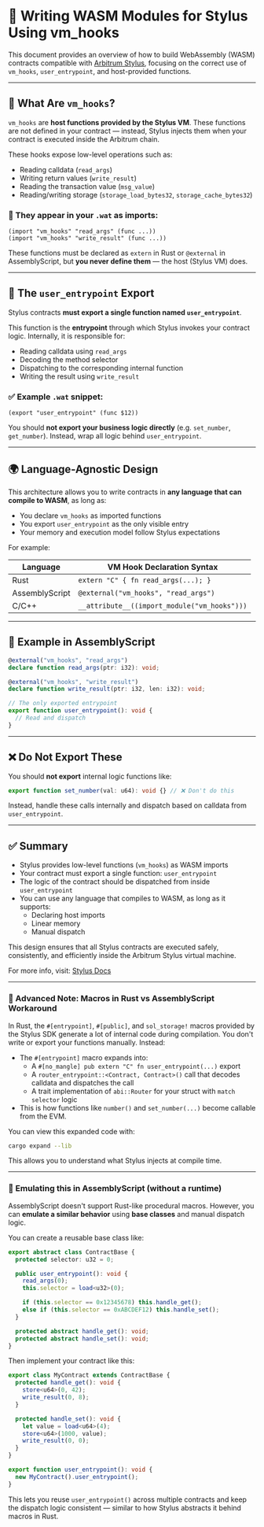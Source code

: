 # 🔧 Writing WASM Modules for Stylus Using vm_hooks

This document provides an overview of how to build WebAssembly (WASM) contracts compatible with [Arbitrum Stylus](https://docs.arbitrum.io/stylus/), focusing on the correct use of `vm_hooks`, `user_entrypoint`, and host-provided functions.

---

## 🧠 What Are `vm_hooks`?

`vm_hooks` are **host functions provided by the Stylus VM**. These functions are not defined in your contract — instead, Stylus injects them when your contract is executed inside the Arbitrum chain.

These hooks expose low-level operations such as:

- Reading calldata (`read_args`)
- Writing return values (`write_result`)
- Reading the transaction value (`msg_value`)
- Reading/writing storage (`storage_load_bytes32`, `storage_cache_bytes32`)

### 🔗 They appear in your `.wat` as imports:

```wat
(import "vm_hooks" "read_args" (func ...))
(import "vm_hooks" "write_result" (func ...))
```

These functions must be declared as `extern` in Rust or `@external` in AssemblyScript, but **you never define them** — the host (Stylus VM) does.

---

## 🚪 The `user_entrypoint` Export

Stylus contracts **must export a single function named `user_entrypoint`**.

This function is the **entrypoint** through which Stylus invokes your contract logic. Internally, it is responsible for:

- Reading calldata using `read_args`
- Decoding the method selector
- Dispatching to the corresponding internal function
- Writing the result using `write_result`

### ✅ Example `.wat` snippet:

```wat
(export "user_entrypoint" (func $12))
```

You should **not export your business logic directly** (e.g. `set_number`, `get_number`). Instead, wrap all logic behind `user_entrypoint`.

---

## 🌍 Language-Agnostic Design

This architecture allows you to write contracts in **any language that can compile to WASM**, as long as:

- You declare `vm_hooks` as imported functions
- You export `user_entrypoint` as the only visible entry
- Your memory and execution model follow Stylus expectations

For example:

| Language        | VM Hook Declaration Syntax              |
|-----------------|------------------------------------------|
| Rust            | `extern "C" { fn read_args(...); }`      |
| AssemblyScript  | `@external("vm_hooks", "read_args")`     |
| C/C++           | `__attribute__((import_module("vm_hooks")))` |

---

## 🧱 Example in AssemblyScript

```ts
@external("vm_hooks", "read_args")
declare function read_args(ptr: i32): void;

@external("vm_hooks", "write_result")
declare function write_result(ptr: i32, len: i32): void;

// The only exported entrypoint
export function user_entrypoint(): void {
  // Read and dispatch
}
```

---

## ❌ Do Not Export These

You should **not export** internal logic functions like:

```ts
export function set_number(val: u64): void {} // ❌ Don't do this
```

Instead, handle these calls internally and dispatch based on calldata from `user_entrypoint`.

---

## ✅ Summary

- Stylus provides low-level functions (`vm_hooks`) as WASM imports
- Your contract must export a single function: `user_entrypoint`
- The logic of the contract should be dispatched from inside `user_entrypoint`
- You can use any language that compiles to WASM, as long as it supports:
  - Declaring host imports
  - Linear memory
  - Manual dispatch

This design ensures that all Stylus contracts are executed safely, consistently, and efficiently inside the Arbitrum Stylus virtual machine.

For more info, visit: [Stylus Docs](https://docs.arbitrum.io/stylus/)

---

### 🧠 Advanced Note: Macros in Rust vs AssemblyScript Workaround

In Rust, the `#[entrypoint]`, `#[public]`, and `sol_storage!` macros provided by the Stylus SDK generate a lot of internal code during compilation. You don't write or export your functions manually. Instead:

- The `#[entrypoint]` macro expands into:
  - A `#[no_mangle] pub extern "C" fn user_entrypoint(...)` export
  - A `router_entrypoint::<Contract, Contract>()` call that decodes calldata and dispatches the call
  - A trait implementation of `abi::Router` for your struct with `match selector` logic
- This is how functions like `number()` and `set_number(...)` become callable from the EVM.

You can view this expanded code with:

```bash
cargo expand --lib
```

This allows you to understand what Stylus injects at compile time.

---

### 🧱 Emulating this in AssemblyScript (without a runtime)

AssemblyScript doesn't support Rust-like procedural macros. However, you can **emulate a similar behavior** using **base classes** and manual dispatch logic.

You can create a reusable base class like:

```ts
export abstract class ContractBase {
  protected selector: u32 = 0;

  public user_entrypoint(): void {
    read_args(0);
    this.selector = load<u32>(0);

    if (this.selector == 0x12345678) this.handle_get();
    else if (this.selector == 0xABCDEF12) this.handle_set();
  }

  protected abstract handle_get(): void;
  protected abstract handle_set(): void;
}
```

Then implement your contract like this:

```ts
export class MyContract extends ContractBase {
  protected handle_get(): void {
    store<u64>(0, 42);
    write_result(0, 8);
  }

  protected handle_set(): void {
    let value = load<u64>(4);
    store<u64>(1000, value);
    write_result(0, 0);
  }
}

export function user_entrypoint(): void {
  new MyContract().user_entrypoint();
}
```

This lets you reuse `user_entrypoint()` across multiple contracts and keep the dispatch logic consistent — similar to how Stylus abstracts it behind macros in Rust.